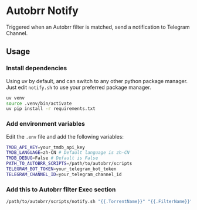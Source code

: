 # Autobrr Notify

Triggered when an Autobrr filter is matched, send a notification to Telegram Channel.

## Usage

### Install dependencies

Using uv by default, and can switch to any other python package manager. Just edit `notify.sh` to use your preferred package manager.

```bash
uv venv
source .venv/bin/activate
uv pip install -r requirements.txt
```

### Add environment variables

Edit the `.env` file and add the following variables:

```bash
TMDB_API_KEY=your_tmdb_api_key
TMDB_LANGUAGE=zh-CN # Default language is zh-CN
TMDB_DEBUG=False # Default is False
PATH_TO_AUTOBRR_SCRIPTS=/path/to/autobrr/scripts
TELEGRAM_BOT_TOKEN=your_telegram_bot_token
TELEGRAM_CHANNEL_ID=your_telegram_channel_id
```

### Add this to Autobrr filter Exec section

```bash
/path/to/autobrr/scripts/notify.sh "{{.TorrentName}}" "{{.FilterName}}" "{{.Group}}" "{{.ReleaseYear}}" "{{.ParsedTitle}}" "{{.SizeString}}"
```
